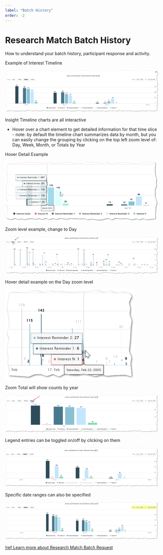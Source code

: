 ```yaml
---
label: "Batch History"
order: -2
---
```

# Research Match Batch History

How to understand your batch history, participant response and activity.

Example of Interest Timeline

![](/insight/images/batchhist1.png)

Insight Timeline charts are all interactive

 - Hover over a chart element to get detailed information for that time slice - note: by default the timeline chart summarizes data by month, but you can easily change the grouping by clicking on the top left zoom level of: Day, Week, Month, or Totals by Year

Hover Detail Example

![](/insight/images/batchhist2.png)

Zoom level example, change to Day

![](/insight/images/batchhist3.png)

Hover detail example on the Day zoom level

![](/insight/images/batchhist4.png)

Zoom Total will show counts by year

![](/insight/images/batchhist5.png)

Legend entries can be toggled on/off by clicking on them

![](/insight/images/batchhist6.png)

Specific date ranges can also be specified

![](/insight/images/batchhist7.png)

[!ref Learn more about Research Match Batch Request](https://platforms.tempusresearch.com/synapse/batch-requests/)